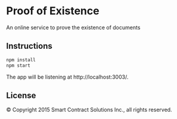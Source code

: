 # Proof of Existence

An online service to prove the existence of documents

## Instructions

```sh
npm install
npm start
```

The app will be listening at http://localhost:3003/.

## License

© Copyright 2015 Smart Contract Solutions Inc., all rights reserved.
